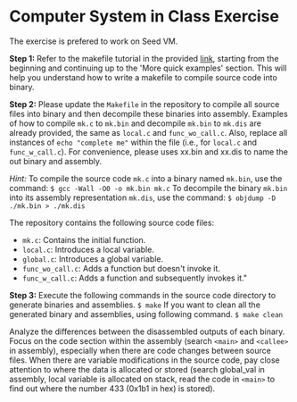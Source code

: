 
  # Computer System in Class Exercise

The exercise is prefered to work on Seed VM.

**Step 1:**
Refer to the makefile tutorial in the provided [link](https://makefiletutorial.com), starting from the beginning and continuing up to the 'More quick examples' section. This will help you understand how to write a makefile to compile source code into binary.


**Step 2:**
Please update the `Makefile` in the repository to compile all source files into binary and then decompile these binaries into assembly. Examples of how to compile `mk.c` to `mk.bin` and decompile `mk.bin` to `mk.dis` are already provided, the same as `local.c` and `func_wo_call.c`. Also, replace all instances of `echo "complete me"` within the file (i.e., for `local.c` and `func_w_call.c`). For convenience, please uses xx.bin and xx.dis to name the out binary and assembly. 

*Hint:*
To compile the source code `mk.c` into a binary named `mk.bin`, use the command:
`$ gcc -Wall -O0 -o mk.bin mk.c`
To decompile the binary `mk.bin` into its assembly representation `mk.dis`, use the command:
`$ objdump -D ./mk.bin > ./mk.dis`


The repository contains the following source code files:
-  `mk.c`: Contains the initial function.
-  `local.c`: Introduces a local variable.
-  `global.c`: Introduces a global variable.
-  `func_wo_call.c`: Adds a function but doesn't invoke it.
-  `func_w_call.c`: Adds a function and subsequently invokes it."


**Step 3:**
Execute the following commands in the source code directory to generate binaries and assemblies.
`$ make`
If you want to clean all the generated binary and assemblies, using following command.
`$ make clean`

Analyze the differences between the disassembled outputs of each binary. Focus on the code section within the assembly (search `<main>` and `<callee>` in assembly), especially when there are code changes between source files. When there are variable modifications in the source code, pay close attention to where the data is allocated or stored (search global_val in assembly, local variable is allocated on stack, read the code in `<main>` to find out where the number 433 (0x1b1 in hex) is stored).
